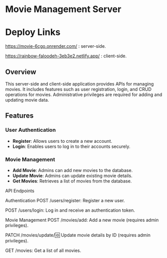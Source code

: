 # Movie Management Server

# Deploy Links

https://movie-6cgo.onrender.com/ : server-side.

https://rainbow-faloodeh-3eb3e2.netlify.app/ : client-side.


## Overview

This server-side and client-side application provides APIs for managing movies. It includes features such as user registration, login, and CRUD operations for movies. Administrative privileges are required for adding and updating movie data.

## Features

### User Authentication

- **Register**: Allows users to create a new account.
- **Login**: Enables users to log in to their accounts securely.

### Movie Management

- **Add Movie**: Admins can add new movies to the database.
- **Update Movie**: Admins can update existing movie details.
- **Get Movies**: Retrieves a list of movies from the database.

API Endpoints

Authentication
POST /users/register: Register a new user.

POST /users/login: Log in and receive an authentication token.

Movie Management
POST /movies/add: Add a new movie (requires admin privileges).

PATCH /movies/update/:id: Update movie details by ID (requires admin privileges).


GET /movies: Get a list of all movies.

